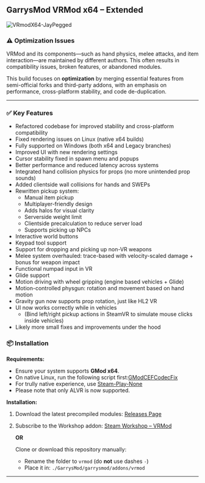 ## **GarrysMod VRMod x64 – Extended**

![VRmodX64-JayPegged](https://github.com/user-attachments/assets/d08e80cd-b8e6-4348-b56d-70e2e79fa8a6)


### ⚠️ Optimization Issues

VRMod and its components—such as hand physics, melee attacks, and item interaction—are maintained by different authors. This often results in compatibility issues, broken features, or abandoned modules.

This build focuses on **optimization** by merging essential features from semi-official forks and third-party addons, with an emphasis on performance, cross-platform stability, and code de-duplication.

---

### ✅ Key Features

- Refactored codebase for improved stability and cross-platform compatibility  
- Fixed rendering issues on Linux (native x64 builds)  
- Fully supported on Windows (both x64 and Legacy branches)  
- Improved UI with new rendering settings  
- Cursor stability fixed in spawn menu and popups  
- Better performance and reduced latency across systems  
- Integrated hand collision physics for props (no more unintended prop sounds)
- Added clientside wall collisions for hands and SWEPs   
- Rewritten pickup system:  
    - Manual item pickup  
    - Multiplayer-friendly design  
    - Adds halos for visual clarity
    - Serverside weight limit   
    - Clientside precalculation to reduce server load  
    - Supports picking up NPCs  
- Interactive world buttons
- Keypad tool support 
- Support for dropping and picking up non-VR weapons  
- Melee system overhauled: trace-based with velocity-scaled damage + bonus for weapon impact  
- Functional numpad input in VR
- Glide support
- Motion driving with wheel gripping (engine based vehicles + Glide)
- Motion-controlled physgun: rotation and movement based on hand motion  
- Gravity gun now supports prop rotation, just like HL2 VR  
- UI now works correctly while in vehicles  
  - (Bind left/right pickup actions in SteamVR to simulate mouse clicks inside vehicles)  
- Likely more small fixes and improvements under the hood


### 📦 Installation

**Requirements:**

- Ensure your system supports **GMod x64**.
- On native Linux, run the following script first:[GModCEFCodecFix](https://github.com/solsticegamestudios/GModCEFCodecFix)
- For trully native experience, use [Steam-Play-None](https://github.com/Scrumplex/Steam-Play-None)
- Please note that only ALVR is now supported.

**Installation:**

1. Download the latest precompiled modules: [Releases Page](https://github.com/Abyss-c0re/vrmod-module-master/releases)
2. Subscribe to the Workshop addon:
   [Steam Workshop – VRMod](https://steamcommunity.com/sharedfiles/filedetails/?id=3442302711)

   **OR**

   Clone or download this repository manually:

   - Rename the folder to `vrmod` (do **not** use dashes `-`)
   - Place it in:
     `./GarrysMod/garrysmod/addons/vrmod`

---
